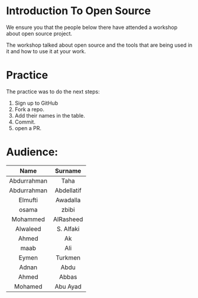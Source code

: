 # Introduction To Open Source

We ensure you that the people below there have attended a workshop about open source project. 

The workshop talked about open source and the tools that are being used in it and how to use it at your work.

# Practice

The practice was to do the next steps: 

1. Sign up to GitHub
2. Fork a repo. 
3. Add their names in the table. 
4. Commit. 
5. open a PR. 

# Audience: 

|     Name    | Surname |
|:-----------:|:-------:|
| Abdurrahman |   Taha  |   
| Abdurrahman |  Abdellatif |
| Elmufti     |   Awadalla  |
| osama |  zbibi|  
| Mohammed | AlRasheed |
| Alwaleed | S. Alfaki |
| Ahmed | Ak |  
| maab | Ali |  
| Eymen | Turkmen |
| Adnan | Abdu |  
| Ahmed | Abbas | 
| Mohamed | Abu Ayad |

